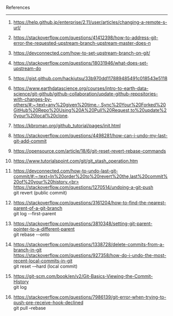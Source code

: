 References
___

1. https://help.github.jp/enterprise/2.11/user/articles/changing-a-remote-s-url/

2. https://stackoverflow.com/questions/41412398/how-to-address-git-error-the-requested-upstream-branch-upstream-master-does-n

3. https://devconnected.com/how-to-set-upstream-branch-on-git/

4. https://stackoverflow.com/questions/18031946/what-does-set-upstream-do

5. https://gist.github.com/hackjutsu/33b970dd117889485491c018543e5118

6. https://www.earthdatascience.org/courses/intro-to-earth-data-science/git-github/github-collaboration/update-github-repositories-with-changes-by-others/#:~:text=any%20given%20time.-,Sync%20Your%20Forked%20GitHub%20Repo%20Using%20A%20Pull%20Request,to%20update%20your%20local%20clone.

7. https://kbroman.org/github_tutorial/pages/init.html

8. https://stackoverflow.com/questions/4498281/how-can-i-undo-my-last-git-add-commit

9. https://opensource.com/article/18/6/git-reset-revert-rebase-commands

10. https://www.tutorialspoint.com/git/git_stash_operation.htm

11. https://devconnected.com/how-to-undo-last-git-commit/#:~:text=In%20order%20to%20revert%20the,last%20commit%20of%20your%20history.<br>
    https://stackoverflow.com/questions/1270514/undoing-a-git-push<br>
git revert (public commit)

12. https://stackoverflow.com/questions/3161204/how-to-find-the-nearest-parent-of-a-git-branch<br>
git log --first-parent<br>

13. https://stackoverflow.com/questions/3810348/setting-git-parent-pointer-to-a-different-parent <br>
git rebase --onto <new-parent> <old-parent>

14. https://stackoverflow.com/questions/1338728/delete-commits-from-a-branch-in-git <br>
https://stackoverflow.com/questions/927358/how-do-i-undo-the-most-recent-local-commits-in-git<br>
git reset -–hard (local commit)

15. https://git-scm.com/book/en/v2/Git-Basics-Viewing-the-Commit-History<br>
git log

16. https://stackoverflow.com/questions/7986139/git-error-when-trying-to-push-pre-receive-hook-declined<br>
git pull –rebase
